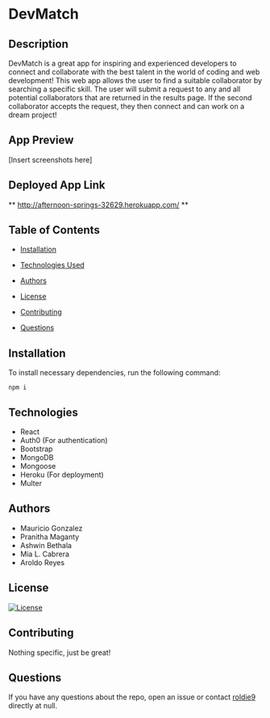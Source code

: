 # DevMatch

## Description

DevMatch is a great app for inspiring and experienced developers to connect and collaborate with the best talent in the world of coding and web development! This web app allows the user to find a suitable collaborator by searching a specific skill. The user will submit a request to any and all potential collaborators that are returned in the results page. If the second collaborator accepts the request, they then connect and can work on a dream project!

## App Preview

[Insert screenshots here]

## Deployed App Link

** http://afternoon-springs-32629.herokuapp.com/ **

        
## Table of Contents
        
* [Installation](#installation)
        
* [Technologies Used](#technologies)

* [Authors](#authors)
        
* [License](#license)
        
* [Contributing](#contributing)
        
* [Questions](#questions)
        
## Installation
        
To install necessary dependencies, run the following command:
        
```
npm i
```

## Technologies

* React
* Auth0 (For authentication)
* Bootstrap
* MongoDB
* Mongoose
* Heroku (For deployment)
* Multer

## Authors

* Mauricio Gonzalez
* Pranitha Maganty
* Ashwin Bethala
* Mia L. Cabrera
* Aroldo Reyes
        
## License

[![License](https://img.shields.io/badge/License-Apache%202.0-blue.svg)](https://opensource.org/licenses/Apache-2.0)
        
## Contributing
        
Nothing specific, just be great!
        
## Questions
        
If you have any questions about the repo, open an issue or contact [roldie9](https://api.github.com/users/roldie9) directly at null.
        